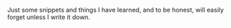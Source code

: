 Just some snippets and things I have learned, and to be honest, will easily forget unless I write it down.
